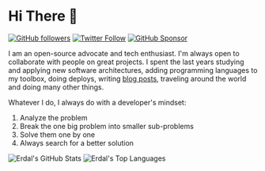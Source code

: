 # Hi There 👋

[![GitHub followers](https://img.shields.io/github/followers/erdaltsksn?label=Follow%20at%20GitHub&style=for-the-badge)](https://github.com/erdaltsksn)
[![Twitter Follow](https://img.shields.io/twitter/follow/erdaltsksn?label=Follow%20at%20Twitter&style=for-the-badge)](https://twitter.com/erdaltsksn)
[![GitHub Sponsor](https://img.shields.io/badge/SUPPORT%20AT-GITHUB-blue?style=for-the-badge)](https://github.com/sponsors/erdaltsksn)

I am an open-source advocate and tech enthusiast. I'm always open to collaborate
with people on great projects. I spent the last years studying and applying new
software architectures, adding programming languages to my toolbox, doing deploys,
writing [blog posts](https://www.erdaltaskesen.com/blog/), traveling around the
world and doing many other things.

Whatever I do, I always do with a developer's mindset:

1. Analyze the problem
2. Break the one big problem into smaller sub-problems
3. Solve them one by one
4. Always search for a better solution

![Erdal's GitHub Stats](https://github-readme-stats.vercel.app/api?username=erdaltsksn&theme=cobalt&show_icons=true&&line_height=40)
![Erdal's Top Languages](https://github-readme-stats.vercel.app/api/top-langs/?username=erdaltsksn&theme=cobalt&show_icons=true)
